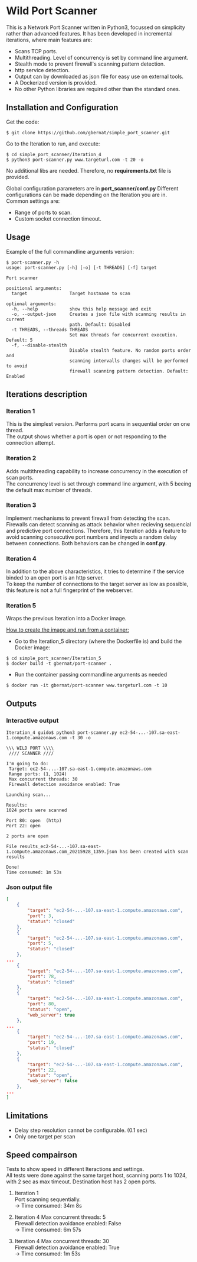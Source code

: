 # Wild Port Scanner

This is a Network Port Scanner written in Python3, focussed on simplicity rather than advanced features.
It has been developed in incremental iterations, where main features are:

* Scans TCP ports.
* Multithreading. Level of concurrency is set by command line argument.
* Stealth mode to prevent firewall's scanning pattern detection. 
* http service detection.
* Output can by downloaded as json file for easy use on external tools.
* A Dockerized version is provided.
* No other Python libraries are required other than the standard ones.


## Installation and Configuration
Get the code:
```
$ git clone https://github.com/gbernat/simple_port_scanner.git
```
Go to the Iteration to run, and execute:
```
$ cd simple_port_scanner/Iteration_4
$ python3 port-scanner.py www.targeturl.com -t 20 -o
```
No additional libs are needed. Therefore, no **requirements.txt** file is provided.

Global configuration parameters are in **port_scanner/conf.py**
Different configurations can be made depending on the Iteration you are in.  
Common settings are:
* Range of ports to scan.
* Custom socket connection timeout.

## Usage
Example of the full commandline arguments version:
```
$ port-scanner.py -h
usage: port-scanner.py [-h] [-o] [-t THREADS] [-f] target

Port scanner

positional arguments:
  target                Target hostname to scan

optional arguments:
  -h, --help            show this help message and exit
  -o, --output-json     Creates a json file with scanning results in current
                        path. Default: Disabled
  -t THREADS, --threads THREADS
                        Set max threads for concurrent execution. Default: 5
  -f, --disable-stealth
                        Disable stealth feature. No random ports order and
                        scanning intervalls changes will be performed to avoid
                        firewall scanning pattern detection. Default: Enabled
```

## Iterations description
### Iteration 1
This is the simplest version. Performs port scans in sequential order on one thread.  
The output shows whether a port is open or not responding to the connection attempt.

### Iteration 2
Adds multithreading capability to increase concurrency in the execution of scan ports.  
The concurrency level is set through command line argument, with 5 beeing the default max number of threads.

### Iteration 3
Implement mechanisms to prevent firewall from detecting the scan. Firewalls can detect scanning as attack behavior when recieving sequencial and predictive port connections.
Therefore, this Iteration adds a feature to avoid scanning consecutive port numbers and inyects a random delay between connections.
Both behaviors can be changed in **conf.py**.

### Iteration 4
In addition to the above characteristics, it tries to determine if the service binded to an open port is an http server.  
To keep the number of connections to the target server as low as possible, this feature is not a full fingerprint of the webserver.

### Iteration 5
Wraps the previous Iteration into a Docker image.

<u>How to create the image and run from a container:</u>
- Go to the Iteration_5 directory (where the Dockerfile is) and build the Docker image:
```
$ cd simple_port_scanner/Iteration_5
$ docker build -t gbernat/port-scanner .
```
- Run the container passing commandline arguments as needed
```
$ docker run -it gbernat/port-scanner www.targeturl.com -t 10
```

## Outputs
### Interactive output
```
Iteration_4 guido$ python3 port-scanner.py ec2-54-...-107.sa-east-1.compute.amazonaws.com -t 30 -o
```
```
\\\ WILD PORT \\\\
 //// SCANNER ////

I'm going to do:
 Target: ec2-54-...-107.sa-east-1.compute.amazonaws.com
 Range ports: (1, 1024)
 Max concurrent threads: 30
 Firewall detection avoidance enabled: True

Launching scan...

Results:
1024 ports were scanned

Port 80: open  (http)
Port 22: open

2 ports are open

File results_ec2-54-...-107.sa-east-1.compute.amazonaws.com_20215928_1359.json has been created with scan results

Done!
Time consumed: 1m 53s

```

### Json output file 
```json
[
    {
        "target": "ec2-54-...-107.sa-east-1.compute.amazonaws.com",
        "port": 3,
        "status": "closed"
    },
    {
        "target": "ec2-54-...-107.sa-east-1.compute.amazonaws.com",
        "port": 5,
        "status": "closed"
    },
...
    {
        "target": "ec2-54-...-107.sa-east-1.compute.amazonaws.com",
        "port": 78,
        "status": "closed"
    },
    {
        "target": "ec2-54-...-107.sa-east-1.compute.amazonaws.com",
        "port": 80,
        "status": "open",
        "web_server": true
    },
...
    {
        "target": "ec2-54-...-107.sa-east-1.compute.amazonaws.com",
        "port": 19,
        "status": "closed"
    },
    {
        "target": "ec2-54-...-107.sa-east-1.compute.amazonaws.com",
        "port": 22,
        "status": "open",
        "web_server": false
    },
...
]
```

## Limitations
* Delay step resolution cannot be configurable. (0.1 sec) 
* Only one target per scan


## Speed compairson
Tests to show speed in different Iteractions and settings.  
All tests were done against the same target host, scanning ports 1 to 1024, with 2 sec as max timeout.
Destination host has 2 open ports.

1) Iteration 1  
  Port scanning sequentially.  
 -> Time consumed: 34m 8s

2) Iteration 4
 Max concurrent threads: 5  
 Firewall detection avoidance enabled: False  
 -> Time consumed: 6m 57s  

3) Iteration 4
 Max concurrent threads: 30  
 Firewall detection avoidance enabled: True  
 -> Time consumed: 1m 53s